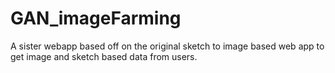 # GAN_imageFarming
A sister webapp based off on the original sketch to image based web app to get image and sketch based data from users. 
